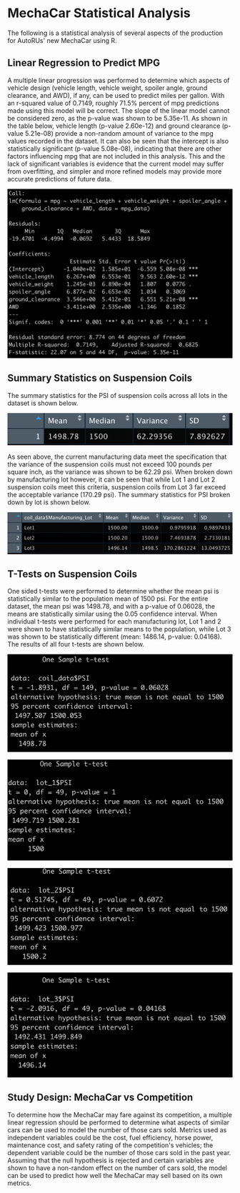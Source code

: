 # MechaCar Statistical Analysis

The following is a statistical analysis of several aspects of the production for AutoRUs' new MechaCar using R. 

## Linear Regression to Predict MPG

A multiple linear progression was performed to determine which aspects of vehicle design (vehicle length, vehicle weight, spoiler angle, ground clearance, and AWD), if any, can be used to predict miles per gallon. With an r-squared value of 0.7149, roughly 71.5% percent of mpg predictions made using this model will be correct. The slope of the linear model cannot be considered zero, as the p-value was shown to be 5.35e-11. As shown in the table below, vehicle length (p-value 2.60e-12) and ground clearance (p-value 5.21e-08) provide a non-random amount of variance to the mpg values recorded in the dataset. It can also be seen that the intercept is also statistically significant (p-value 5.08e-08), indicating that there are other factors influencing mpg that are not included in this analysis. This and the lack of significant variables is evidence that the current model may suffer from overfitting, and simpler and more refined models may provide more accurate predictions of future data. 

![](deliv_1.png)

## Summary Statistics on Suspension Coils

The summary statistics for the PSI of suspension coils across all lots in the dataset is shown below. 

![](total_summary.png)

As seen above, the current manufacturing data meet the specification that the variance of the suspension coils must not exceed 100 pounds per square inch, as the variance was shown to be 62.29 psi. When broken down by manufacturing lot however, it can be seen that while Lot 1 and Lot 2 suspension coils meet this criteria, suspension coils from Lot 3 far exceed the acceptable variance (170.29 psi). The summary statistics for PSI broken down by lot is shown below.

![](lot_summary.png)

## T-Tests on Suspension Coils

One sided t-tests were performed to determine whether the mean psi is statistically similar to the population mean of 1500 psi. For the entire dataset, the mean psi was 1498.78, and with a p-value of 0.06028, the means are statistically similar using the 0.05 confidence interval. When individual t-tests were performed for each manufacturing lot, Lot 1 and 2 were shown to have statistically similar means to the population, while Lot 3 was shown to be statistically different (mean: 1486.14, p-value: 0.04168). The results of all four t-tests are shown below. 

![](ttest.png) 

![](ttest_lot1.png)

![](ttest_lot2.png)

![](ttest_lot3.png)

## Study Design: MechaCar vs Competition

To determine how the MechaCar may fare against its competition, a multiple linear regression should be performed to determine what aspects of similar cars can be used to model the number of those cars sold. Metrics used as independent variables could be the cost, fuel efficiency, horse power, maintenance cost, and safety rating of the competition's vehicles; the dependent variable could be the number of those cars sold in the past year. Assuming that the null hypothesis is rejected and certain variables are shown to have a non-random effect on the number of cars sold, the model can be used to predict how well the MechaCar may sell based on its own metrics.




